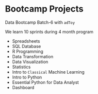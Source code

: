 # Bootcamp Projects

Data Bootcamp Batch-6 with `adToy`

We learn 10 sprints during 4 month program

- Spreadsheets
- SQL Database
- R Programming
- Data Transformation
- Data Visualization
- Statistics
- Intro to `Classical` Machine Learning 
- Intro to Python
- Essential Python for Data Analyst
- Dashboard

